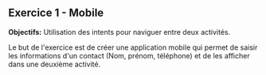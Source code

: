 ## Exercice 1 - Mobile
**Objectifs:** Utilisation des intents pour naviguer entre deux activités.

Le but de l'exercice est de créer une application mobile qui permet 
de saisir les informations d'un contact (Nom, prénom, téléphone) et de les afficher dans une deuxième activité.

